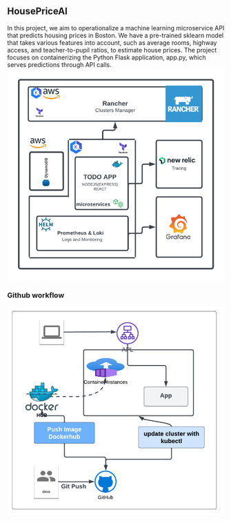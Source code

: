 ## HousePriceAI

In this project, we aim to operationalize a machine learning microservice API that predicts housing prices in Boston. We have a pre-trained sklearn model that takes various features into account, such as average rooms, highway access, and teacher-to-pupil ratios, to estimate house prices. The project focuses on containerizing the Python Flask application, app.py, which serves predictions through API calls.
![](./assets/project.png)

### Github workflow

![](./assets/git_workflow.png)
